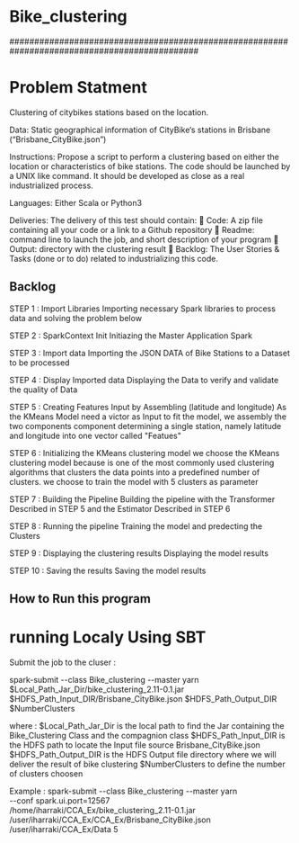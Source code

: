 # Bike_clustering
##############################################################################################

# Problem Statment

Clustering of citybikes stations based on the location. 

Data: Static geographical information of CityBike‘s stations in Brisbane (“Brisbane_CityBike.json”)

Instructions:
Propose a script to perform a clustering based on either the location or characteristics of bike
stations.
The code should be launched by a UNIX like command. It should be developed as close as a real
industrialized process.

Languages: Either Scala or Python3

Deliveries: The delivery of this test should contain:
 Code: A zip file containing all your code or a link to a Github repository
 Readme: command line to launch the job, and short description of your program
 Output: directory with the clustering result
 Backlog: The User Stories &amp; Tasks (done or to do) related to industrializing this code.

## Backlog

STEP 1 : Import Libraries
Importing necessary Spark libraries to process data and solving the problem below

STEP 2 : SparkContext Init
Initiazing the Master Application Spark

STEP 3 : Import data
Importing the JSON DATA of Bike Stations to a Dataset to be processed

STEP 4 : Display Imported data
Displaying the Data to verify and validate the quality of Data

STEP 5 : Creating Features Input by Assembling (latitude and longitude)
As the KMeans Model need a victor as Input to fit the model, we assembly the two components component determining a single station, 
namely latitude and longitude into one vector called "Featues"

STEP 6 : Initializing the KMeans clustering model
we choose the KMeans clustering model because is one of the most commonly used clustering algorithms that clusters the data points 
into a predefined number of clusters. we choose to train the model with 5 clusters as parameter

STEP 7 : Building the Pipeline
Building the pipeline with the Transformer Described in STEP 5 and the Estimator Described in STEP 6

STEP 8 : Running the pipeline
Training the model and predecting the Clusters

STEP 9 : Displaying the clustering results
Displaying the model results

STEP 10 : Saving the results
Saving the model results

## How to Run this program 
# running Localy Using SBT 

Submit the job to the cluser :

spark-submit --class Bike_clustering --master yarn \
  $Local_Path_Jar_Dir/bike_clustering_2.11-0.1.jar $HDFS_Path_Input_DIR/Brisbane_CityBike.json $HDFS_Path_Output_DIR $NumberClusters
  
where :
  $Local_Path_Jar_Dir is the local path to find the Jar containing the Bike_Clustering Class and the compagnion class
  $HDFS_Path_Input_DIR is the HDFS path to locate the Input file source Brisbane_CityBike.json
  $HDFS_Path_Output_DIR is the HDFS Output file directory where we will deliver the result of bike clustering 
  $NumberClusters to define the number of clusters choosen

Example :
spark-submit --class Bike_clustering --master yarn \
 --conf spark.ui.port=12567 \
 /home/iharraki/CCA_Ex/bike_clustering_2.11-0.1.jar /user/iharraki/CCA_Ex/CCA_Ex/Brisbane_CityBike.json /user/iharraki/CCA_Ex/Data 5

